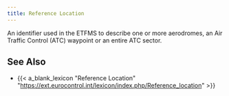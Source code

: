 ```yaml
---
title: Reference Location
---
```


An identifier used in the ETFMS to describe one or more aerodromes,
an Air Traffic Control (ATC) waypoint or an entire ATC sector.


## See Also

* {{< a_blank_lexicon "Reference Location" "https://ext.eurocontrol.int/lexicon/index.php/Reference_location" >}}
